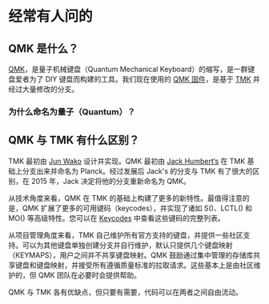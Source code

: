 # 经常有人问的

## QMK 是什么？

[QMK](https://github.com/qmk)，是量子机械键盘（Quantum Mechanical Keyboard）的缩写，是一群键盘爱者为了 DIY 键盘而构建的工具。我们现在使用的 [QMK 固件](https://github.com/qmk/qmk_firmware)，是基于 [TMK](https://github.com/tmk/tmk_keyboard) 并经过大量修改的分支。

### 为什么命名为量子（Quantum）？

<!-- FIXME -->

## QMK 与 TMK 有什么区别？

TMK 最初由 [Jun Wako](https://github.com/tmk) 设计并实现。QMK 最初由 [Jack Humbert‘s](https://github.com/jackhumbert) 在 TMK 基础上分支出来并命名为 Planck。经过发展后 Jack's 的分支与 TMK 有了很大的区别，在 2015 年，Jack 决定将他的分支重新命名为 QMK。

从技术角度来看，QMK 在 TMK 的基础上构建了更多的新特性。最值得注意的是，QMK 扩展了更多的可用键码（keycodes），并实现了诸如 S()、LCTL() 和 MO() 等高级特性。您可以在 [Keycodes](keycodes.md) 中查看这些键码的完整列表。

从项目管理角度来看，TMK 自己维护所有官方支持的键盘，并提供一些社区支持。可以为其他键盘单独创建分支并自行维护，默认只提供几个键盘映射（KEYMAPS），用户之间并不共享键盘映射。QMK 鼓励通过集中管理的存储库共享键盘和键盘映射，并接受所有遵循质量标准的拉取请求。这些基本上是由社区维护的，但 QMK 团队在必要时会提供帮助。

QMK 与 TMK 各有优缺点，但只要有需要，代码可以在两者之间自由流动。
